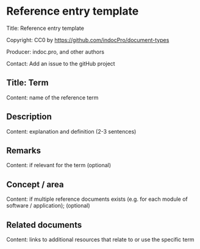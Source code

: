 # Reference entry template
Title: Reference entry template

Copyright: CC0 by https://github.com/indocPro/document-types

Producer: indoc.pro, and other authors

Contact: Add an issue to the gitHub project

## Title: Term <a name="title"></a>
Content: name of the reference term

## Description <a name="description"></a>
Content: explanation and definition (2-3 sentences)

## Remarks <a name="remarks"></a>
Content: if relevant for the term (optional)

## Concept / area <a name="concept"></a>
Content: if multiple reference documents exists (e.g. for each module of software / application); (optional)

## Related documents <a name="related"></a>
Content: links to additional resources that relate to or use the specific term
